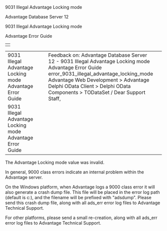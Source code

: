 9031 Illegal Advantage Locking mode




Advantage Database Server 12  

9031 Illegal Advantage Locking mode

Advantage Error Guide

|  |
| --- |
|  |

|  |  |  |  |  |
| --- | --- | --- | --- | --- |
| 9031 Illegal Advantage Locking mode  Advantage Error Guide |  |  | Feedback on: Advantage Database Server 12 - 9031 Illegal Advantage Locking mode Advantage Error Guide error\_9031\_illegal\_advantage\_locking\_mode Advantage Web Development > Advantage Delphi OData Client > Delphi OData Components > TODataSet / Dear Support Staff, |  |
| 9031 Illegal Advantage Locking mode  Advantage Error Guide |  |  |  |  |

The Advantage Locking mode value was invalid.

In general, 9000 class errors indicate an internal problem within the Advantage server.

On the Windows platform, when Advantage logs a 9000 class error it will also generate a crash dump file. This file will be placed in the error log path (default is c:\), and the filename will be prefixed with "adsdump". Please send this crash dump file, along with all ads\_err error log files to Advantage Technical Support.

For other platforms, please send a small re-creation, along with all ads\_err error log files to Advantage Technical Support.